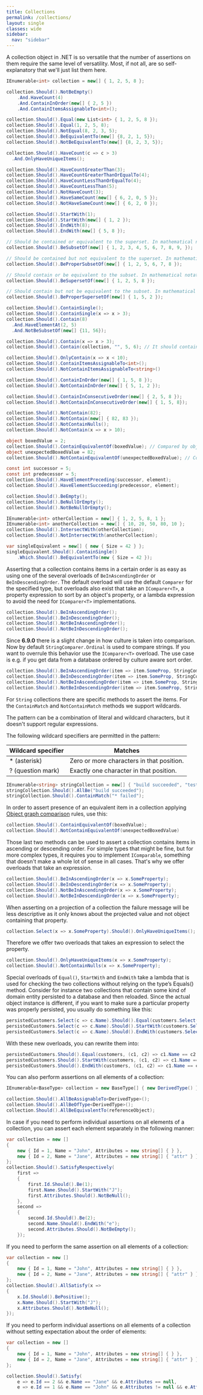 ```yaml
---
title: Collections
permalink: /collections/
layout: single
classes: wide
sidebar:
  nav: "sidebar"
---
```


A collection object in .NET is so versatile that the number of assertions on them require the same level of versatility.
Most, if not all, are so self-explanatory that we'll just list them here.

```csharp
IEnumerable<int> collection = new[] { 1, 2, 5, 8 };

collection.Should().NotBeEmpty()
    .And.HaveCount(4)
    .And.ContainInOrder(new[] { 2, 5 })
    .And.ContainItemsAssignableTo<int>();

collection.Should().Equal(new List<int> { 1, 2, 5, 8 });
collection.Should().Equal(1, 2, 5, 8);
collection.Should().NotEqual(8, 2, 3, 5);
collection.Should().BeEquivalentTo(new[] {8, 2, 1, 5});
collection.Should().NotBeEquivalentTo(new[] {8, 2, 3, 5});

collection.Should().HaveCount(c => c > 3)
  .And.OnlyHaveUniqueItems();

collection.Should().HaveCountGreaterThan(3);
collection.Should().HaveCountGreaterThanOrEqualTo(4);
collection.Should().HaveCountLessThanOrEqualTo(4);
collection.Should().HaveCountLessThan(5);
collection.Should().NotHaveCount(3);
collection.Should().HaveSameCount(new[] { 6, 2, 0, 5 });
collection.Should().NotHaveSameCount(new[] { 6, 2, 0 });

collection.Should().StartWith(1);
collection.Should().StartWith(new[] { 1, 2 });
collection.Should().EndWith(8);
collection.Should().EndWith(new[] { 5, 8 });

// Should be contained or equivalent to the superset. In mathematical notation, A ⊆ B.
collection.Should().BeSubsetOf(new[] { 1, 2, 3, 4, 5, 6, 7, 8, 9, });

// Should be contained but not equivalent to the superset. In mathematical notation, A ⊂ B.
collection.Should().BeProperSubsetOf(new[] { 1, 2, 5, 6, 7, 8 }); 

// Should contain or be equivalent to the subset. In mathematical notation, A ⊇ B.
collection.Should().BeSupersetOf(new[] { 1, 2, 5, 8 });

// Should contain but not be equivalent to the subset. In mathematical notation, A ⊃ B.
collection.Should().BeProperSupersetOf(new[] { 1, 5, 2 });

collection.Should().ContainSingle();
collection.Should().ContainSingle(x => x > 3);
collection.Should().Contain(8)
  .And.HaveElementAt(2, 5)
  .And.NotBeSubsetOf(new[] {11, 56});

collection.Should().Contain(x => x > 3);
collection.Should().Contain(collection, "", 5, 6); // It should contain the original items, plus 5 and 6.

collection.Should().OnlyContain(x => x < 10);
collection.Should().ContainItemsAssignableTo<int>();
collection.Should().NotContainItemsAssignableTo<string>()

collection.Should().ContainInOrder(new[] { 1, 5, 8 });
collection.Should().NotContainInOrder(new[] { 5, 1, 2 });

collection.Should().ContainInConsecutiveOrder(new[] { 2, 5, 8 });
collection.Should().NotContainInConsecutiveOrder(new[] { 1, 5, 8});

collection.Should().NotContain(82);
collection.Should().NotContain(new[] { 82, 83 });
collection.Should().NotContainNulls();
collection.Should().NotContain(x => x > 10);

object boxedValue = 2;
collection.Should().ContainEquivalentOf(boxedValue); // Compared by object equivalence
object unexpectedBoxedValue = 82;
collection.Should().NotContainEquivalentOf(unexpectedBoxedValue); // Compared by object equivalence

const int successor = 5;
const int predecessor = 5;
collection.Should().HaveElementPreceding(successor, element);
collection.Should().HaveElementSucceeding(predecessor, element);

collection.Should().BeEmpty();
collection.Should().BeNullOrEmpty();
collection.Should().NotBeNullOrEmpty();

IEnumerable<int> otherCollection = new[] { 1, 2, 5, 8, 1 };
IEnumerable<int> anotherCollection = new[] { 10, 20, 50, 80, 10 };
collection.Should().IntersectWith(otherCollection);
collection.Should().NotIntersectWith(anotherCollection);

var singleEquivalent = new[] { new { Size = 42 } };
singleEquivalent.Should().ContainSingle()
    .Which.Should().BeEquivalentTo(new { Size = 42 });
```

Asserting that a collection contains items in a certain order is as easy as using one of the several overloads of `BeInAscendingOrder` or `BeInDescendingOrder`. The default overload will use the default `Comparer` for the specified type, but overloads also exist that take an `IComparer<T>`, a property expression to sort by an object's property, or a lambda expression to avoid the need for `IComparer<T>` implementations.

```csharp
collection.Should().BeInAscendingOrder();
collection.Should().BeInDescendingOrder();
collection.Should().NotBeInAscendingOrder();
collection.Should().NotBeInDescendingOrder();
```

Since **6.9.0** there is a slight change in how culture is taken into comparison. Now by default `StringComparer.Ordinal` is used to compare strings.
If you want to overrule this behavior use the `IComparer<T>` overload. The use case is e.g. if you get data from a database ordered by culture aware sort order.

```csharp
collection.Should().BeInAscendingOrder(item => item.SomeProp, StringComparer.CurrentCulture);
collection.Should().BeInDescendingOrder(item => item.SomeProp, StringComparer.CurrentCulture);
collection.Should().NotBeInAscendingOrder(item => item.SomeProp, StringComparer.CurrentCulture);
collection.Should().NotBeInDescendingOrder(item => item.SomeProp, StringComparer.CurrentCulture);
```
 
For `String` collections there are specific methods to assert the items. For the `ContainMatch` and `NotContainMatch` methods we support wildcards.

The pattern can be a combination of literal and wildcard characters, but it doesn't support regular expressions.

The following wildcard specifiers are permitted in the pattern:

| Wildcard specifier | Matches                                   |
| ----------------- | ----------------------------------------- |
| * (asterisk)      | Zero or more characters in that position. |
| ? (question mark) | Exactly one character in that position.   |

```csharp
IEnumerable<string> stringCollection = new[] { "build succeeded", "test failed" };
stringCollection.Should().AllBe("build succeeded");
stringCollection.Should().ContainMatch("* failed");
```

In order to assert presence of an equivalent item in a collection applying [Object graph comparison](objectgraphs.md) rules, use this:

```csharp
collection.Should().ContainEquivalentOf(boxedValue);
collection.Should().NotContainEquivalentOf(unexpectedBoxedValue)
```

Those last two methods can be used to assert a collection contains items in ascending or descending order.
For simple types that might be fine, but for more complex types, it requires you to implement `IComparable`, something that doesn't make a whole lot of sense in all cases.
That's why we offer overloads that take an expression.

```csharp
collection.Should().BeInAscendingOrder(x => x.SomeProperty);
collection.Should().BeInDescendingOrder(x => x.SomeProperty);
collection.Should().NotBeInAscendingOrder(x => x.SomeProperty);
collection.Should().NotBeInDescendingOrder(x => x.SomeProperty);
```

When asserting on a projection of a collection the failure message will be less descriptive as it only knows about the projected value and not object containing that property.

```csharp
collection.Select(x => x.SomeProperty).Should().OnlyHaveUniqueItems();
```

Therefore we offer two overloads that takes an expression to select the property.

```csharp
collection.Should().OnlyHaveUniqueItems(x => x.SomeProperty);
collection.Should().NotContainNulls(x => x.SomeProperty);
```

Special overloads of `Equal()`, `StartWith` and `EndWith` take a lambda that is used for checking the two collections without relying on the type’s Equals() method.
Consider for instance two collections that contain some kind of domain entity persisted to a database and then reloaded.
Since the actual object instance is different, if you want to make sure a particular property was properly persisted, you usually do something like this:

```csharp
persistedCustomers.Select(c => c.Name).Should().Equal(customers.Select(c => c.Name));
persistedCustomers.Select(c => c.Name).Should().StartWith(customers.Select(c => c.Name));
persistedCustomers.Select(c => c.Name).Should().EndWith(customers.Select(c => c.Name));
```

With these new overloads, you can rewrite them into:

```csharp
persistedCustomers.Should().Equal(customers, (c1, c2) => c1.Name == c2.Name);
persistedCustomers.Should().StartWith(customers, (c1, c2) => c1.Name == c2.Name);
persistedCustomers.Should().EndWith(customers, (c1, c2) => c1.Name == c2.Name);
```

You can also perform assertions on all elements of a collection:

```csharp
IEnumerable<BaseType> collection = new BaseType[] { new DerivedType() };

collection.Should().AllBeAssignableTo<DerivedType>();
collection.Should().AllBeOfType<DerivedType>();
collection.Should().AllBeEquivalentTo(referenceObject);
```

In case if you need to perform individual assertions on all elements of a collection, you can assert each element separately in the following manner:

```csharp
var collection = new []
{
    new { Id = 1, Name = "John", Attributes = new string[] { } },
    new { Id = 2, Name = "Jane", Attributes = new string[] { "attr" } }
};
collection.Should().SatisfyRespectively(
    first =>
    {
        first.Id.Should().Be(1);
        first.Name.Should().StartWith("J");
        first.Attributes.Should().NotBeNull();
    },
    second =>
    {
        second.Id.Should().Be(2);
        second.Name.Should().EndWith("e");
        second.Attributes.Should().NotBeEmpty();
    });
```

If you need to perform the same assertion on all elements of a collection:

```csharp
var collection = new []
{
    new { Id = 1, Name = "John", Attributes = new string[] { } },
    new { Id = 2, Name = "Jane", Attributes = new string[] { "attr" } }
};
collection.Should().AllSatisfy(x =>
{
    x.Id.Should().BePositive();
    x.Name.Should().StartWith("J");
    x.Attributes.Should().NotBeNull();
});
```

If you need to perform individual assertions on all elements of a collection without setting expectation about the order of elements:

```csharp
var collection = new []
{
    new { Id = 1, Name = "John", Attributes = new string[] { } },
    new { Id = 2, Name = "Jane", Attributes = new string[] { "attr" } }
};

collection.Should().Satisfy(
    e => e.Id == 2 && e.Name == "Jane" && e.Attributes == null,
    e => e.Id == 1 && e.Name == "John" && e.Attributes != null && e.Attributes.Length > 0);
```

